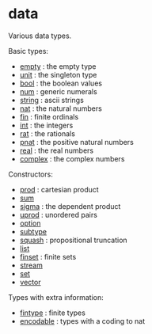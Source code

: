 data
====

Various data types.

Basic types:

* [empty](empty.lean) : the empty type
* [unit](unit.lean) : the singleton type
* [bool](bool.lean) : the boolean values
* [num](num.lean) : generic numerals
* [string](string.lean) : ascii strings
* [nat](nat/nat.md) : the natural numbers
* [fin](fin.lean) : finite ordinals
* [int](int/int.md) : the integers
* [rat](rat/rat.md) : the rationals
* [pnat](pnat.lean) : the positive natural numbers
* [real](real/real.md) : the real numbers
* [complex](complex.lean) : the complex numbers

Constructors:

* [prod](prod.lean) : cartesian product
* [sum](sum.lean)
* [sigma](sigma.lean) : the dependent product
* [uprod](uprod.lean) : unordered pairs
* [option](option.lean)
* [subtype](subtype.lean)
* [squash](squash.lean) : propositional truncation
* [list](list/list.md)
* [finset](finset/finset.md) : finite sets
* [stream](stream.lean)
* [set](set/set.md)
* [vector](vector.lean)

Types with extra information:

* [fintype](fintype/fintype.md) : finite types
* [encodable](encodable.lean) : types with a coding to nat
